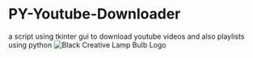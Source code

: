 # PY-Youtube-Downloader
a script using tkinter gui to download youtube videos and also playlists using python 
![Black Creative Lamp Bulb Logo](https://github.com/HusseinA190/PY-Youtube-Downloader/assets/88108486/8158beeb-f47e-4083-b2dd-fdbefe03381d)

